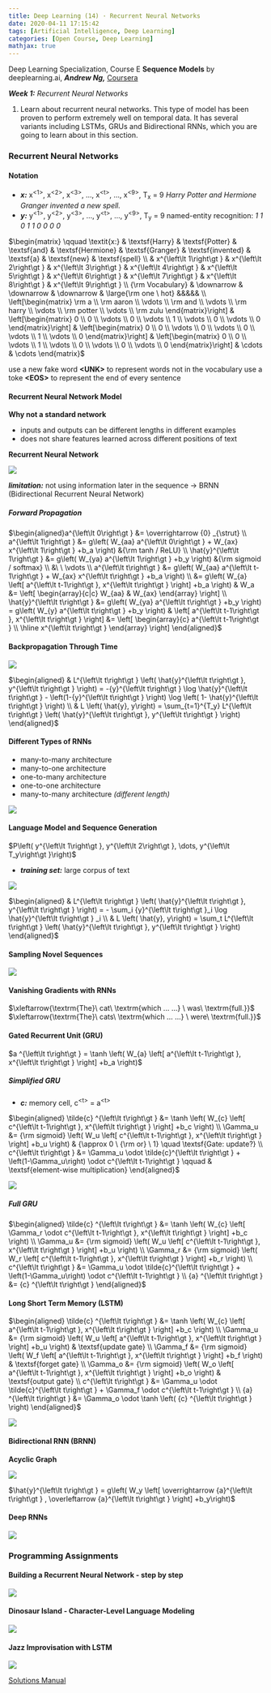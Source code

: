 ```yaml
---
title: Deep Learning (14) · Recurrent Neural Networks
date: 2020-04-11 17:15:42
tags: [Artificial Intelligence, Deep Learning]
categories: [Open Course, Deep Learning]
mathjax: true
---
```


Deep Learning Specialization, Course E
**Sequence Models** by deeplearning.ai, ***Andrew Ng,*** [Coursera]( https://www.coursera.org/learn/neural-networks-deep-learning/home/info)

***Week 1:*** *Recurrent Neural Networks*

1. Learn about recurrent neural networks. This type of model has been proven to perform extremely well on temporal data. It has several variants including LSTMs, GRUs and Bidirectional RNNs, which you are going to learn about in this section.

<!-- more -->

### Recurrent Neural Networks

#### Notation

- ***x:*** x<sup>&lt;1></sup>, x<sup>&lt;2></sup>, x<sup>&lt;3></sup>, ..., x<sup>&lt;t></sup>, ..., x<sup>&lt;9></sup>,   T<sub>x</sub> = 9
  *Harry Potter and Hermione Granger invented a new spell.*
- ***y:*** y<sup>&lt;1></sup>, y<sup>&lt;2></sup>, y<sup>&lt;3></sup>, ..., y<sup>&lt;t></sup>, ..., y<sup>&lt;9></sup>,   T<sub>y</sub> = 9
  named-entity recognition: *1 1 0 1 1 0 0 0 0*

$\begin{matrix} \qquad \textit{x:} & \textsf{Harry} & \textsf{Potter} & \textsf{and} & \textsf{Hermione} & \textsf{Granger} & \textsf{invented} & \textsf{a} & \textsf{new} & \textsf{spell} \\ & x^{\left\lt 1\right\gt } & x^{\left\lt 2\right\gt } & x^{\left\lt 3\right\gt } & x^{\left\lt 4\right\gt } & x^{\left\lt 5\right\gt } & x^{\left\lt 6\right\gt } & x^{\left\lt 7\right\gt } & x^{\left\lt 8\right\gt } & x^{\left\lt 9\right\gt } \\ {\rm Vocabulary} & \downarrow & \downarrow & \downarrow & \large{\rm one \ hot}  &&&&& \\ \left[\begin{matrix} \rm a \\ \rm aaron \\ \vdots \\ \rm and \\ \vdots \\ \rm harry \\ \vdots \\ \rm potter \\ \vdots \\ \rm zulu \end{matrix}\right] & \left[\begin{matrix} 0 \\ 0 \\ \vdots \\ 0 \\ \vdots \\ 1 \\ \vdots \\ 0 \\ \vdots \\ 0 \end{matrix}\right] & \left[\begin{matrix} 0 \\ 0 \\ \vdots \\ 0 \\ \vdots \\ 0 \\ \vdots \\ 1 \\ \vdots \\ 0 \end{matrix}\right] & \left[\begin{matrix} 0 \\ 0 \\ \vdots \\ 1 \\ \vdots \\ 0 \\ \vdots \\ 0 \\ \vdots \\ 0 \end{matrix}\right] & \cdots & \cdots \end{matrix}$

use a new fake word **&lt;UNK>** to represent words not in the vocabulary
use a toke **&lt;EOS>** to represent the end of every sentence

#### Recurrent Neural Network Model

**Why not a standard network**

- inputs and outputs can be different lengths in different examples
- does not share features learned across different positions of text

**Recurrent Neural Network**

![](Deep-Learning-Andrew-Ng-14/1.png)

***limitation:*** not using information later in the sequence → BRNN (Bidirectional Recurrent Neural Network)

##### Forward Propagation

$\begin{aligned}a^{\left\lt 0\right\gt } &= \overrightarrow {0} _{\strut} \\ a^{\left\lt 1\right\gt } &= g\left( W_{aa} a^{\left\lt 0\right\gt } + W_{ax} x^{\left\lt 1\right\gt } +b_a \right) &{\rm tanh / ReLU} \\ \hat{y}^{\left\lt 1\right\gt } &= g\left( W_{ya} a^{\left\lt 1\right\gt } +b_y \right) &{\rm sigmoid / softmax} \\ &\ \ \vdots \\ a^{\left\lt t\right\gt } &= g\left( W_{aa} a^{\left\lt t-1\right\gt } + W_{ax} x^{\left\lt t\right\gt } +b_a \right) \\ &= g\left( W_{a} \left[ a^{\left\lt t-1\right\gt }, x^{\left\lt t\right\gt } \right] +b_a \right) & W_a &= \left[ \begin{array}{c|c} W_{aa} & W_{ax} \end{array} \right] \\ \hat{y}^{\left\lt t\right\gt } &= g\left( W_{ya} a^{\left\lt t\right\gt } +b_y \right) = g\left( W_{y} a^{\left\lt t\right\gt } +b_y \right) & \left[ a^{\left\lt t-1\right\gt }, x^{\left\lt t\right\gt } \right] &= \left[ \begin{array}{c} a^{\left\lt t-1\right\gt } \\ \hline x^{\left\lt t\right\gt } \end{array} \right] \end{aligned}$

#### Backpropagation Through Time

![](Deep-Learning-Andrew-Ng-14/2.png)

$\begin{aligned} & L^{\left\lt t\right\gt } \left( \hat{y}^{\left\lt t\right\gt }, y^{\left\lt t\right\gt } \right) = -{y}^{\left\lt t\right\gt } \log \hat{y}^{\left\lt t\right\gt } - \left(1-{y}^{\left\lt t\right\gt } \right) \log \left( 1- \hat{y}^{\left\lt t\right\gt } \right) \\ & L \left( \hat{y}, y\right) = \sum_{t=1}^{T_y} L^{\left\lt t\right\gt } \left( \hat{y}^{\left\lt t\right\gt }, y^{\left\lt t\right\gt } \right)  \end{aligned}$

#### Different Types of RNNs

- many-to-many architecture
- many-to-one architecture
- one-to-many architecture
- one-to-one architecture
- many-to-many architecture *(different length)*

![](Deep-Learning-Andrew-Ng-14/3.png)

#### Language Model and Sequence Generation

$P\left( y^{\left\lt 1\right\gt }, y^{\left\lt 2\right\gt }, \dots, y^{\left\lt T_y\right\gt }\right)$

- ***training set:*** large corpus of text

![](Deep-Learning-Andrew-Ng-14/4.png)

$\begin{aligned} & L^{\left\lt t\right\gt } \left( \hat{y}^{\left\lt t\right\gt }, y^{\left\lt t\right\gt } \right) = - \sum_i {y}^{\left\lt t\right\gt }_i \log \hat{y}^{\left\lt t\right\gt } _i \\ & L \left( \hat{y}, y\right) = \sum_t L^{\left\lt t\right\gt } \left( \hat{y}^{\left\lt t\right\gt }, y^{\left\lt t\right\gt } \right)  \end{aligned}$

#### Sampling Novel Sequences

![](Deep-Learning-Andrew-Ng-14/5.png)

#### Vanishing Gradients with RNNs

$\xleftarrow{\textrm{The}\ cat\ \textrm{which ... ...} \ was\ \textrm{full.}}$
$\xleftarrow{\textrm{The}\ cats\ \textrm{which ... ...} \ were\ \textrm{full.}}$

#### Gated Recurrent Unit (GRU)

$a ^{\left\lt t\right\gt } = \tanh \left( W_{a} \left[ a^{\left\lt t-1\right\gt }, x^{\left\lt t\right\gt } \right] +b_a \right)$

##### Simplified GRU

- ***c:*** memory cell, c<sup>&lt;t></sup> = a<sup>&lt;t></sup>

$\begin{aligned} \tilde{c} ^{\left\lt t\right\gt } &= \tanh \left( W_{c} \left[ c^{\left\lt t-1\right\gt }, x^{\left\lt t\right\gt } \right] +b_c \right) \\ \Gamma_u &= {\rm sigmoid} \left( W_u \left[ c^{\left\lt t-1\right\gt }, x^{\left\lt t\right\gt } \right] +b_u \right) & {\approx 0 \ {\rm or} \ 1} \quad \textsf{Gate: update?} \\ c^{\left\lt t\right\gt } &= \Gamma_u \odot \tilde{c}^{\left\lt t\right\gt }  + \left(1-\Gamma_u\right) \odot c^{\left\lt t-1\right\gt } \qquad & \textsf{element-wise multiplication} \end{aligned}$

![](Deep-Learning-Andrew-Ng-14/6.png)

##### Full GRU

$\begin{aligned} \tilde{c} ^{\left\lt t\right\gt } &= \tanh \left( W_{c} \left[ \Gamma_r \odot c^{\left\lt t-1\right\gt }, x^{\left\lt t\right\gt } \right] +b_c \right) \\ \Gamma_u &= {\rm sigmoid} \left( W_u \left[ c^{\left\lt t-1\right\gt }, x^{\left\lt t\right\gt } \right] +b_u \right) \\ \Gamma_r &= {\rm sigmoid} \left( W_r \left[ c^{\left\lt t-1\right\gt }, x^{\left\lt t\right\gt } \right] +b_r \right) \\ c^{\left\lt t\right\gt } &= \Gamma_u \odot \tilde{c}^{\left\lt t\right\gt } + \left(1-\Gamma_u\right) \odot c^{\left\lt t-1\right\gt } \\ {a} ^{\left\lt t\right\gt } &= {c} ^{\left\lt t\right\gt } \end{aligned}$

#### Long Short Term Memory (LSTM)

$\begin{aligned} \tilde{c} ^{\left\lt t\right\gt } &= \tanh \left( W_{c} \left[ a^{\left\lt t-1\right\gt }, x^{\left\lt t\right\gt } \right] +b_c \right) \\ \Gamma_u &= {\rm sigmoid} \left( W_u \left[ a^{\left\lt t-1\right\gt }, x^{\left\lt t\right\gt } \right] +b_u \right) & \textsf{update gate} \\ \Gamma_f &= {\rm sigmoid} \left( W_f \left[ a^{\left\lt t-1\right\gt }, x^{\left\lt t\right\gt } \right] +b_f \right) & \textsf{forget gate} \\ \Gamma_o &= {\rm sigmoid} \left( W_o \left[ a^{\left\lt t-1\right\gt }, x^{\left\lt t\right\gt } \right] +b_o \right) & \textsf{output gate} \\ c^{\left\lt t\right\gt } &= \Gamma_u \odot \tilde{c}^{\left\lt t\right\gt } + \Gamma_f \odot c^{\left\lt t-1\right\gt } \\ {a} ^{\left\lt t\right\gt } &= \Gamma_o \odot \tanh \left( {c} ^{\left\lt t\right\gt } \right) \end{aligned}$

![](Deep-Learning-Andrew-Ng-14/7.png)

#### Bidirectional RNN (BRNN)

**Acyclic Graph**

![](Deep-Learning-Andrew-Ng-14/8.png)

$\hat{y}^{\left\lt t\right\gt } = g\left( W_y \left[ \overrightarrow {a}^{\left\lt t\right\gt } , \overleftarrow {a}^{\left\lt t\right\gt } \right] +b_y\right)$

#### Deep RNNs

![](Deep-Learning-Andrew-Ng-14/9.png)

### Programming Assignments

#### Building a Recurrent Neural Network - step by step

![](/Deep-Learning-Andrew-Ng-14/10.png)

#### Dinosaur Island - Character-Level Language Modeling

![](/Deep-Learning-Andrew-Ng-14/11.png)

#### Jazz Improvisation with LSTM

![](/Deep-Learning-Andrew-Ng-14/12.png)

<a href='https://github.com/muhac/coursera-deep-learning-solutions' target="_blank">Solutions Manual</a>
